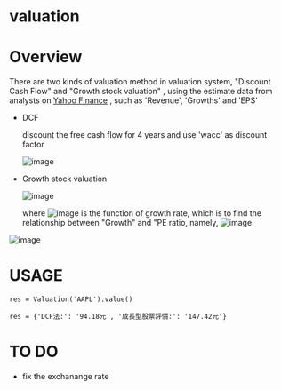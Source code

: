 # valuation


# Overview

There are two kinds of valuation method in valuation system, "Discount Cash Flow" and "Growth stock valuation" , using the estimate data from analysts on [Yahoo Finance](https://finance.yahoo.com/quote/AAPL/analysis?p=T) , such as 'Revenue', 'Growths' and 'EPS'

- DCF

    discount the free cash flow for 4 years and use 'wacc' as discount factor

    ![image](https://latex.codecogs.com/png.latex?value%20=%20\frac{FCF_1}{(1+wacc)}%20+%20....+\frac{FCF_n}{(1+wacc)^n}+\frac{FCF_n(1+g)}{wacc-g})
    
- Growth stock valuation

    ![image](https://latex.codecogs.com/png.latex?value%20=%20PE_{estimate}%20*%20EPS_{estimate})

    where ![image](https://latex.codecogs.com/png.latex?PE_{estimate}) is  the function of growth rate, which is to find the relationship between "Growth" and "PE ratio, namely,
    ![image](https://user-images.githubusercontent.com/51486531/111328633-5f378080-86a9-11eb-9758-5d580b48ef7b.png)
    
    
![image](https://user-images.githubusercontent.com/51486531/111170186-a147c000-85de-11eb-842b-1bb81a704e24.jpg)

# USAGE
`res = Valuation('AAPL').value()`

`res = {'DCF法:': '94.18元', '成長型股票評價:': '147.42元'}`


# TO DO 
* fix the exchanange rate 
